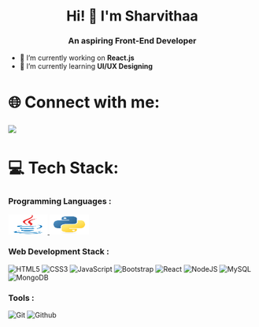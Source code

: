 <h1 align="center">Hi! 👋 I'm Sharvithaa</h1>
<h3 align="center">An aspiring Front-End Developer</h3>

- 🔭 I’m currently working on <b>React.js</b><br>
- 🌱 I’m currently learning <b>UI/UX Designing</b>


<h2 style="font-size:32px; font-weight: bold;">🌐 Connect with me:</h2>
<p align="left">
  <a href="https://www.linkedin.com/in/sharvithaa-dharmalingam-87b53a24b/"><img src="https://img.shields.io/badge/linkedin-%231E77B5.svg?&style=for-the-badge&logo=linkedin&logoColor=white alt=linkedin style="margin-bottom: 5px;" /></a>
 </p>
 
<h2 style="font-size:32px;font-weight: bold;">💻 Tech Stack:</h2>
    <h3 align="left">Programming Languages :</h3>
    <a href="https://www.java.com" target="_blank" rel="noreferrer"> <img src="https://raw.githubusercontent.com/devicons/devicon/master/icons/java/java-original.svg" alt="java" width="80" height="40"/> </a>
<a href="https://www.python.org" target="_blank" rel="noreferrer"> <img src="https://raw.githubusercontent.com/devicons/devicon/master/icons/python/python-original.svg" alt="python" width="80" height="40"/> </a>

<h3 align="left">Web Development Stack :</h3>
 
![HTML5](https://img.shields.io/badge/html5-%23E34F26.svg?style=for-the-badge&logo=html5&logoColor=white)
![CSS3](https://img.shields.io/badge/css3-%231572B6.svg?style=for-the-badge&logo=css3&logoColor=white)
![JavaScript](https://img.shields.io/badge/javascript-%23323330.svg?style=for-the-badge&logo=javascript&logoColor=%23F7DF1E)
![Bootstrap](https://img.shields.io/badge/Bootstrap-563D7C?style=for-the-badge&logo=bootstrap&logoColor=white)
![React](https://img.shields.io/badge/react-%2320232a.svg?style=for-the-badge&logo=react&logoColor=%2361DAFB)
![NodeJS](https://img.shields.io/badge/node.js-6DA55F?style=for-the-badge&logo=node.js&logoColor=white) 
![MySQL](https://img.shields.io/badge/mysql-%2300f.svg?style=for-the-badge&logo=mysql&logoColor=white) 
![MongoDB](https://img.shields.io/badge/MongoDB-%234ea94b.svg?style=for-the-badge&logo=mongodb&logoColor=white)

<h3 align="left">Tools :</h3>

 ![Git](https://img.shields.io/badge/git-f34f29?style=for-the-badge&logo=git&logoColor=white)
 ![Github](https://img.shields.io/badge/github-%23000000.svg?style=for-the-badge&logo=github&logoColor=white)

<!--Here are some ideas to get you started:

- 🔭 I’m currently working on ...
- 🌱 I’m currently learning ...
- 👯 I’m looking to collaborate on ...
- 🤔 I’m looking for help with ...
- 💬 Ask me about ...
- 📫 How to reach me: ...
- 😄 Pronouns: ...
- ⚡ Fun fact: ...
-->
